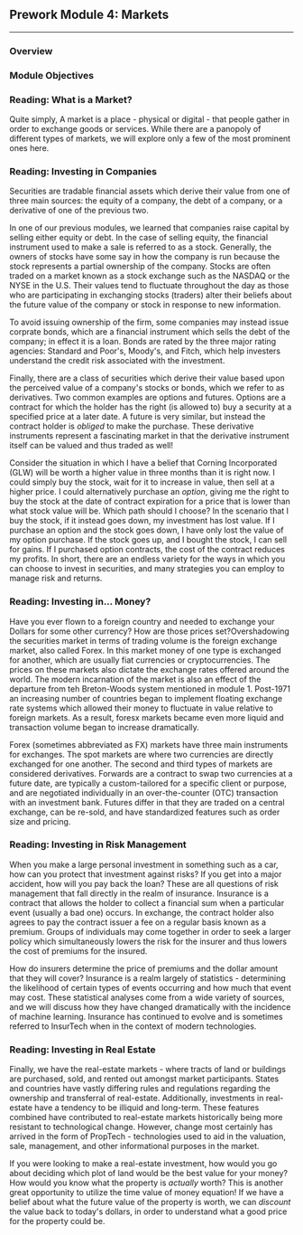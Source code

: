 ## Prework Module 4: Markets

---

### Overview

### Module Objectives

### Reading: What is a Market?

Quite simply, A market is a place - physical or digital - that people gather in order to exchange goods or services. While there are a panopoly of different types of markets, we will explore only a few of the most prominent ones here.

### Reading: Investing in Companies

Securities are tradable financial assets which derive their value from one of three main sources: the equity of a company, the debt of a company, or a derivative of one of the previous two.

In one of our previous modules, we learned that companies raise capital by selling either equity or debt. In the case of selling equity, the financial instrument used to make a sale is referred to as a stock. Generally, the owners of stocks have some say in how the company is run because the stock represents a partial ownership of the company. Stocks are often traded on a market known as a stock exchange such as the NASDAQ or the NYSE in the U.S. Their values tend to fluctuate throughout the day as those who are participating in exchanging stocks (traders) alter their beliefs about the future value of the company or stock in response to new information.

To avoid issuing ownership of the firm, some companies may instead issue corprate bonds, which are a financial instrument which sells the debt of the company; in effect it is a loan. Bonds are rated by the three major rating agencies: Standard and Poor's, Moody's, and Fitch, which help investers understand the credit risk associated with the investment.

Finally, there are a class of securities which derive their value based upon the perceived value of a company's stocks or bonds, which we refer to as derivatives. Two common examples are options and futures. Options are a contract for which the holder has the right (is allowed to) buy a security at a specified price at a later date. A future is very similar, but instead the contract holder is *obliged* to make the purchase. These derivative instruments represent a fascinating market in that the derivative instrument itself can be valued and thus traded as well!

Consider the situation in which I have a belief that Corning Incorporated (GLW) will be worth a higher value in three months than it is right now. I could simply buy the stock, wait for it to increase in value, then sell at a higher price. I could alternatively purchase an *option*, giving me the right to buy the stock at the date of contract expiration for a price that is lower than what stock value will be. Which path should I choose? In the scenario that I buy the stock, if it instead goes down, my investment has lost value. If I purchase an option and the stock goes down, I have only lost the value of my option purchase. If the stock goes up, and I bought the stock, I can sell for gains. If I purchased option contracts, the cost of the contract reduces my profits. In short, there are an endless variety for the ways in which you can choose to invest in securities, and many strategies you can employ to manage risk and returns.

### Reading: Investing in... Money?

Have you ever flown to a foreign country and needed to exchange your Dollars for some other currency? How are those prices set?Overshadowing the securities market in terms of trading volume is the foreign exchange market, also called Forex. In this market money of one type is exchanged for another, which are usually fiat currencies or cryptocurrencies. The prices on these markets also dictate the exchange rates offered around the world. The modern incarnation of the market is also an effect of the departure from teh Breton-Woods system mentioned in module 1. Post-1971 an increasing number of countries began to implement floating exchange rate systems which allowed their money to fluctuate in value relative to foreign markets. As a result, foresx markets became even more liquid and transaction volume began to increase dramatically.

Forex (sometimes abbreviated as FX) markets have three main instruments for exchanges. The spot markets are where two currencies are directly exchanged for one another. The second and third types of markets are considered derivatives. Forwards are a contract to swap two currencies at a future date, are typically a custom-tailored for a specific client or purpose, and are negotiated individually in an over-the-counter (OTC) transaction with an investment bank. Futures differ in that they are traded on a central exchange, can be re-sold, and have standardized features such as order size and pricing.

### Reading: Investing in Risk Management

When you make a large personal investment in something such as a car, how can you protect that investment against risks? If you get into a major accident, how will you pay back the loan? These are all questions of risk management that fall directly in the realm of insurance. Insurance is a contract that allows the holder to collect a financial sum when a particular event (usually a bad one) occurs. In exchange, the contract holder also agrees to pay the contract issuer a fee on a regular basis known as a premium. Groups of individuals may come together in order to seek a larger policy which simultaneously lowers the risk for the insurer and thus lowers the cost of premiums for the insured.

How do insurers determine the price of premiums and the dollar amount that they will cover? Insurance is a realm largely of statistics - determining the likelihood of certain types of events occurring and how much that event may cost. These statistical analyses come from a wide variety of sources, and we will discuss how they have changed dramatically with the incidence of machine learning. Insurance has continued to evolve and is sometimes referred to InsurTech when in the context of modern technologies.


### Reading: Investing in Real Estate

Finally, we have the real-estate markets - where tracts of land or buildings are purchased, sold, and rented out amongst market participants. States and countries have vastly differing rules and regulations regarding the ownership and transferral of real-estate. Additionally, investments in real-estate have a tendency to be illiquid and long-term. These features combined have contributed to real-estate markets historically being more resistant to technological change. However, change most certainly has arrived in the form of PropTech - technologies used to aid in the valuation, sale, management, and other informational purposes in the market.

If you were looking to make a real-estate investment, how would you go about deciding which plot of land would be the best value for your money? How would you know what the property is *actually* worth? This is another great opportunity to utilize the time value of money equation! If we have a belief about what the future value of the property is worth, we can *discount* the value back to today's dollars, in order to understand what a good price for the property could be.
